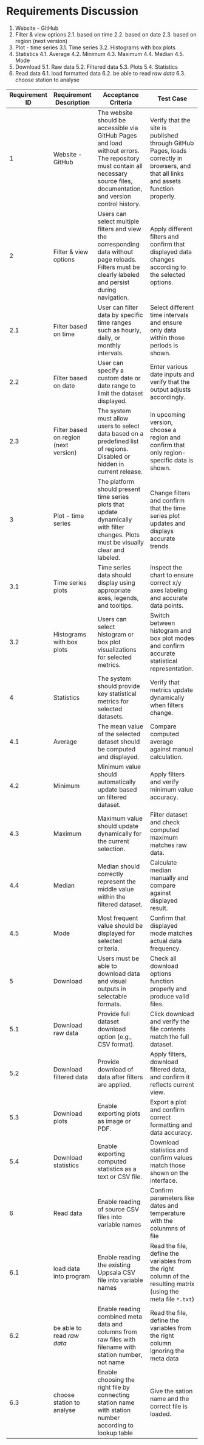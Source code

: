 # Requirements Discussion
1.	Website - GitHub
2.	Filter & view options
2.1. based on time
2.2. based on date
2.3. based on region (next version)
3.	Plot - time series
3.1. Time series
3.2. Histograms with box plots
4.	Statistics
4.1. Average
4.2. Minimum
4.3. Maximum
4.4. Median
4.5. Mode
5.	Download
  5.1. Raw data
  5.2. Filtered data
  5.3. Plots
  5.4. Statistics
6. Read data
  6.1. load formatted data
  6.2. be able to read _raw data_
  6.3. choose station to analyse


| Requirement ID | Requirement Description | Acceptance Criteria | Test Case |
|----------------|--------------------------|---------------------|------------|
| 1 | Website - GitHub | The website should be accessible via GitHub Pages and load without errors. The repository must contain all necessary source files, documentation, and version control history. | Verify that the site is published through GitHub Pages, loads correctly in browsers, and that all links and assets function properly. |
| 2 | Filter & view options | Users can select multiple filters and view the corresponding data without page reloads. Filters must be clearly labeled and persist during navigation. | Apply different filters and confirm that displayed data changes according to the selected options. |
| 2.1 | Filter based on time | User can filter data by specific time ranges such as hourly, daily, or monthly intervals. | Select different time intervals and ensure only data within those periods is shown. |
| 2.2 | Filter based on date | User can specify a custom date or date range to limit the dataset displayed. | Enter various date inputs and verify that the output adjusts accordingly. |
| 2.3 | Filter based on region (next version) | The system must allow users to select data based on a predefined list of regions. Disabled or hidden in current release. | In upcoming version, choose a region and confirm that only region-specific data is shown. |
| 3 | Plot - time series | The platform should present time series plots that update dynamically with filter changes. Plots must be visually clear and labeled. | Change filters and confirm that the time series plot updates and displays accurate trends. |
| 3.1 | Time series plots | Time series data should display using appropriate axes, legends, and tooltips. | Inspect the chart to ensure correct x/y axes labeling and accurate data points. |
| 3.2 | Histograms with box plots | Users can select histogram or box plot visualizations for selected metrics. | Switch between histogram and box plot modes and confirm accurate statistical representation. |
| 4 | Statistics | The system should provide key statistical metrics for selected datasets. | Verify that metrics update dynamically when filters change. |
| 4.1 | Average | The mean value of the selected dataset should be computed and displayed. | Compare computed average against manual calculation. |
| 4.2 | Minimum | Minimum value should automatically update based on filtered dataset. | Apply filters and verify minimum value accuracy. |
| 4.3 | Maximum | Maximum value should update dynamically for the current selection. | Filter dataset and check computed maximum matches raw data. |
| 4.4 | Median | Median should correctly represent the middle value within the filtered dataset. | Calculate median manually and compare against displayed result. |
| 4.5 | Mode | Most frequent value should be displayed for selected criteria. | Confirm that displayed mode matches actual data frequency. |
| 5 | Download | Users must be able to download data and visual outputs in selectable formats. | Check all download options function properly and produce valid files. |
| 5.1 | Download raw data | Provide full dataset download option (e.g., CSV format). | Click download and verify the file contents match the full dataset. |
| 5.2 | Download filtered data | Provide download of data after filters are applied. | Apply filters, download filtered data, and confirm it reflects current view. |
| 5.3 | Download plots | Enable exporting plots as image or PDF. | Export a plot and confirm correct formatting and data accuracy. |
| 5.4 | Download statistics | Enable exporting computed statistics as a text or CSV file. | Download statistics and confirm values match those shown on the interface. |
| 6 | Read data | Enable reading of source CSV files into variable names | Confirm parameters like dates and temperature with the colunmns of file | Read the file, define the variables from the right column of the resulting matrix (using the meta file)  | 
| 6.1 | load data into program | Enable reading the existing Uppsala CSV file into variable names |Read the file, define the variables from the right column of the resulting matrix (using the meta file `*.txt`)  | 
| 6.2 | be able to read _raw data_ | Enable reading combined meta data and columns from raw files with filename with station number, not name | Read the file, define the variables from the right column ignoring the meta data | 
| 6.3 | choose station to analyse  | Enable choosing the right file by connecting station name with station number according to lookup table| Give the sation name and the correct file is loaded.
